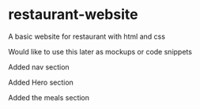 # restaurant-website

A basic website for restaurant with html and css

Would like to use this later as mockups or code snippets

Added nav section

Added Hero section

Added the meals section
